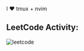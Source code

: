I :heart: tmux + nvim

## LeetCode Activity:
<p align="left">
  <a href="https://leetcode.com/vamotest">
    <img align="left" src="https://leetcode.card.workers.dev/?username=fgazat&style=auto&border=1&extension=activity&font=Times%20New%20Roman" alt="leetcode" />
  </a>
</p>
